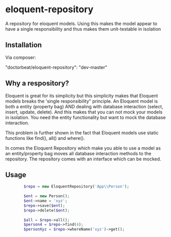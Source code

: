 # eloquent-repository
A repository for eloquent models. Using this makes the model appear to have a single responsibility 
and thus makes them unit-testable in isolation

## Installation
Via composer:

"doctorbeat/eloquent-repository": "dev-master"

## Why a respository?
Eloquent is great for its simplicity but this simplicity makes that Eloquent models breaks 
the 'single responsibility" principle. An Eloquent model is both a entity (property bag) AND dealing with database interaction 
(select, insert, update, delete). And this makes that you can not mock your models in isolation. You need the entity functionality
but want to mock the database interaction.

This problem is further shown in the fact that Eloquent models use static functions like find(), all() and where().

In comes the Eloquent Repository which make you able to use a model as an entity/property bag moves all database interaction
methods to the repository. The repository comes with an interface which can be mocked.

## Usage
```php
        $repo = new EloquentRepository('App\\Person');
        
        $ent = new Person();
        $ent->name = 'xyz';
        $repo->save($ent);
        $repo->delete($ent);
        
        $all = $repo->all();
        $person4 = $repo->find(4);
        $personXyz = $repo->whereName('xyz')->get();
```
